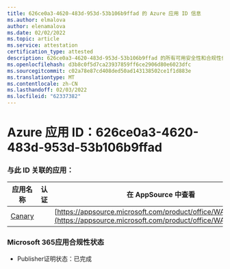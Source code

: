 ```yaml
---
title: 626ce0a3-4620-483d-953d-53b106b9ffad 的 Azure 应用 ID 信息
ms.author: elmalova
author: elenamalova
ms.date: 02/02/2022
ms.topic: article
ms.service: attestation
certification_type: attested
description: 626ce0a3-4620-483d-953d-53b106b9ffad 的所有可用安全性和合规性信息。
ms.openlocfilehash: d3b8c0f5d7ca23937859ff6ce2906d80e6023dfc
ms.sourcegitcommit: c02a78e87cd408ded50ad143138502ce1f1d883e
ms.translationtype: MT
ms.contentlocale: zh-CN
ms.lasthandoff: 02/03/2022
ms.locfileid: "62337382"
---
```

# <a name="azure-app-id-626ce0a3-4620-483d-953d-53b106b9ffad"></a>Azure 应用 ID：626ce0a3-4620-483d-953d-53b106b9ffad


### <a name="apps-associated-with-this-id"></a>与此 ID 关联的应用：
| **应用名称** | **认证** | **在 AppSource 中查看** |
|--------------|---------------|-----------------------|
| [Canary](https://docs.microsoft.com/microsoft-365-app-certification/forward/WA200003193) |  | [https://appsource.microsoft.com/product/office/WA200003193](https://appsource.microsoft.com/product/office/WA200003193) |

### <a name="microsoft-365-app-compliance-status"></a>Microsoft 365应用合规性状态
- Publisher证明状态：已完成
